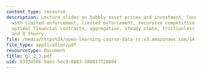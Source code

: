 ```yaml
---
content_type: resource
description: Lecture slides on bubbly asset prices and investment, long run contracts
  with limited enforcement, limited enforcement, recursive competitive equilibrium,
  optimal financial contracts, aggregation, steady state, frictionless benchmark,
  and Q theory.
file: /media/https%3A/open-learning-course-data-rc.s3.amazonaws.com/14-462-advanced-macroeconomics-ii-spring-2007/0373d50b9aec5ec90883286817726084_gl_2_3.pdf
file_type: application/pdf
resourcetype: Document
title: gl_2_3.pdf
uid: 0373d50b-9aec-5ec9-0883-286817726084
---
```

